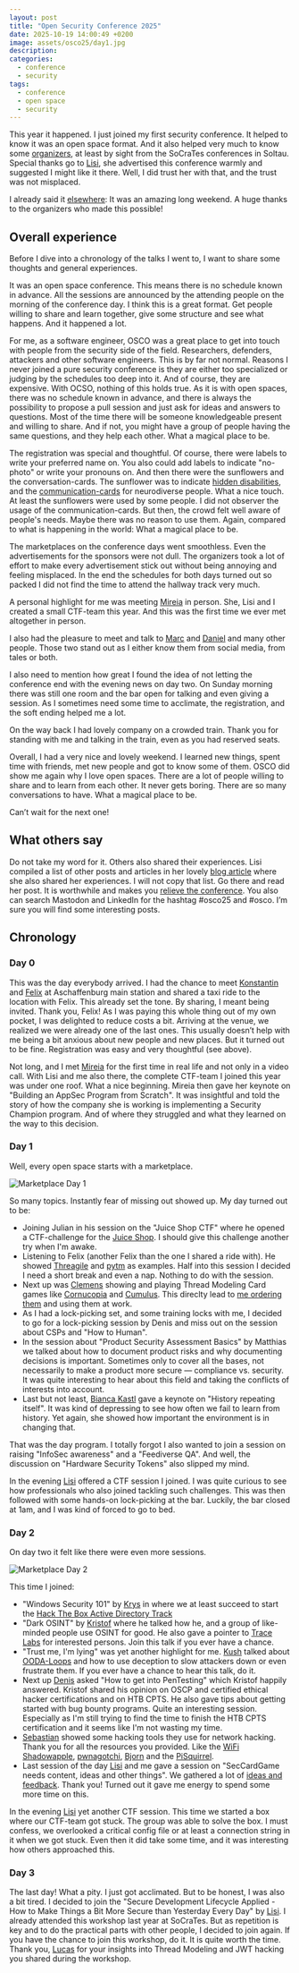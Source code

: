 ```yaml
---
layout: post
title: "Open Security Conference 2025"
date: 2025-10-19 14:00:49 +0200
image: assets/osco25/day1.jpg
description:
categories:
  - conference
  - security
tags:
  - conference
  - open space
  - security
---
```


This year it happened. I just joined my first security conference. It helped to know it was an open space format. 
And it also helped very much to know some [organizers](https://opensecurityconference.org/about/team/), at least by sight from the SoCraTes conferences in Soltau. 
Special thanks go to [Lisi](https://www.linkedin.com/in/lisihocke/), she advertised this conference warmly and suggested I might like it there. Well, I did trust her with that, and the trust was not misplaced.

I already said it [elsewhere](https://mastodon.social/@inw/115323417063052766): It was an amazing long weekend. A huge thanks to the organizers who made this possible!


## Overall experience

Before I dive into a chronology of the talks I went to, I want to share some thoughts and general experiences.

It was an open space conference. 
This means there is no schedule known in advance. 
All the sessions are announced by the attending people on the morning of the conference day.
I think this is a great format.
Get people willing to share and learn together, give some structure and see what happens.
And it happened a lot.

For me, as a software engineer, OSCO was a great place to get into touch with people from the security side of the field. 
Researchers, defenders, attackers and other software engineers.
This is by far not normal.
Reasons I never joined a pure security conference is they are either too specialized or judging by the schedules too deep into it.
And of course, they are expensive.
With OCSO, nothing of this holds true. 
As it is with open spaces, there was no schedule known in advance, and there is always the possibility to propose a pull session and just ask for ideas and answers to questions.
Most of the time there will be someone knowledgeable present and willing to share.
And if not, you might have a group of people having the same questions, and they help each other.
What a magical place to be.

The registration was special and thoughtful.
Of course, there were labels to write your preferred name on.
You also could add labels to indicate "no-photo" or write your pronouns on.
And then there were the sunflowers and the conversation-cards.
The sunflower was to indicate [hidden disabilities](https://hdsunflower.com), and the [communication-cards](https://www.fuchskind.de/?lang=en&nav=download) for neurodiverse people.
What a nice touch.
At least the sunflowers were used by some people.
I did not observer the usage of the communication-cards.
But then, the crowd felt well aware of people's needs.
Maybe there was no reason to use them.
Again, compared to what is happening in the world: What a magical place to be.

The marketplaces on the conference days went smoothless.
Even the advertisements for the sponsors were not dull.
The organizers took a lot of effort to make every advertisement stick out without being annoying and feeling misplaced.
In the end the schedules for both days turned out so packed I did not find the time to attend the hallway track very much.

A personal highlight for me was meeting [Mireia](https://www.linkedin.com/in/mireiacanopujol/) in person. 
She, Lisi and I created a small CTF-team this year.
And this was the first time we ever met altogether in person.

I also had the pleasure to meet and talk to [Marc](https://www.linkedin.com/in/marckalmes/) and [Daniel](https://www.linkedin.com/in/daniel-steinhauer-791242116/) and many other people.
Those two stand out as I either know them from social media, from tales or both.

I also need to mention how great I found the idea of not letting the conference end with the evening news on day two.
On Sunday morning there was still one room and the bar open for talking and even giving a session.
As I sometimes need some time to acclimate, the registration, and the soft ending helped me a lot.

On the way back I had lovely company on a crowded train.
Thank you for standing with me and talking in the train, even as you had reserved seats.

Overall, I had a very nice and lovely weekend. I learned new things, spent time with friends, met new people and got to know some of them. 
OSCO did show me again why I love open spaces.
There are a lot of people willing to share and to learn from each other. 
It never gets boring. 
There are so many conversations to have.
What a magical place to be.

Can’t wait for the next one!

## What others say

Do not take my word for it. 
Others also shared their experiences.
Lisi compiled a list of other posts and articles in her lovely [blog article](https://www.lisihocke.com/2025/10/open-security-conference-2025-marvelous-momentum.html) where she also shared her experiences.
I will not copy that list.
Go there and read her post. 
It is worthwhile and makes you [relieve the conference](https://infosec.exchange/@m1r314/115377613068591700).
You also can search Mastodon and LinkedIn for the hashtag #osco25 and #osco. 
I’m sure you will find some interesting posts.

## Chronology

### Day 0

This was the day everybody arrived. I had the chance to meet [Konstantin](https://weddige.eu/en/) and [Felix](https://www.linkedin.com/in/f30/) at Aschaffenburg main station and shared a taxi ride to the location with Felix.
This already set the tone. By sharing, I meant being invited. Thank you, Felix! As I was paying this whole thing out of my own pocket, I was delighted to reduce costs a bit. 
Arriving at the venue, we realized we were already one of the last ones. This usually doesn’t help with me being a bit anxious about new people and new places. But it turned out to be fine.
Registration was easy and very thoughtful (see above).

Not long, and I met [Mireia](https://www.linkedin.com/in/mireiacanopujol/) for the first time in real life and not only in a video call. With Lisi and me also there, the complete CTF-team I joined this year was under one roof. What a nice beginning.
Mireia then gave her keynote on "Building an AppSec Program from Scratch". It was insightful and told the story of how the company she is working is implementing a Security Champion program. And of where they struggled and what they learned on the way to this decision.


### Day 1

Well, every open space starts with a marketplace.

![Marketplace Day 1](../assets/osco25/day1.jpg)

So many topics. Instantly fear of missing out showed up. My day turned out to be:

* Joining Julian in his session on the "Juice Shop CTF" where he opened a CTF-challenge for the [Juice Shop](https://owasp.org/www-project-juice-shop/). I should give this challenge another try when I'm awake.
* Listening to Felix (another Felix than the one I shared a ride with). He showed [Threagile](https://threagile.io) and [pytm](https://github.com/OWASP/pytm) as examples. Half into this session I decided I need a short break and even a nap. Nothing to do with the session.
* Next up was [Clemens](https://www.linkedin.com/in/clemens-huebner/) showing and playing Thread Modeling Card games like [Cornucopia](https://owasp.org/www-project-cornucopia/) and [Cumulus](https://owasp.org/www-project-cumulus/). This direclty lead to [me ordering them](https://mastodon.social/@inw/115360583659828801) and using them at work.
* As I had a lock-picking set, and some training locks with me, I decided to go for a lock-picking session by Denis and miss out on the session about CSPs and "How to Human".
* In the session about "Product Security Assessment Basics" by Matthias we talked about how to document product risks and why documenting decisions is important. Sometimes only to cover all the bases, not necessarily to make a product more secure — compliance vs. security. It was quite interesting to hear about this field and taking the conflicts of interests into account.
* Last but not least, [Bianca Kastl](https://mastodon.social/@bkastl) gave a keynote on "History repeating itself". It was kind of depressing to see how often we fail to learn from history. Yet again, she showed how important the environment is in changing that. 

That was the day program. I totally forgot I also wanted to join a session on raising "InfoSec awareness" and a "Feediverse QA". And well, the discussion on "Hardware Security Tokens" also slipped my mind.

In the evening [Lisi](https://www.linkedin.com/in/lisihocke/) offered a CTF session I joined. I was quite curious to see how professionals who also joined tackling such challenges. This was then followed with some hands-on lock-picking at the bar. Luckily, the bar closed at 1am, and I was kind of forced to go to bed.

### Day 2

On day two it felt like there were even more sessions.

![Marketplace Day 2](../assets/osco25/day2.jpg)

This time I joined:

* "Windows Security 101" by [Krys](https://hachyderm.io/@krys) in where we at least succeed to start the [Hack The Box Active Directory Track](https://app.hackthebox.com/tracks/Active-Directory-Exploitation)
* "Dark OSINT" by [Kristof](https://www.linkedin.com/in/kristof-van-kriekingen-241939166) where he talked how he, and a group of like-minded people use OSINT for good. He also gave a pointer to [Trace Labs](https://www.tracelabs.org) for interested persons. Join this talk if you ever have a chance.
* "Trust me, I'm lying" was yet another highlight for me. [Kush](https://www.linkedin.com/in/kushaagra/) talked about [OODA-Loops](https://en.wikipedia.org/wiki/OODA_loop) and how to use deception to slow attackers down or even frustrate them. If you ever have a chance to hear this talk, do it.
* Next up [Denis](https://www.linkedin.com/in/denis-zygann/) asked "How to get into PenTesting" which Kristof happily answered. Kristof shared his opinion on OSCP and certified ethical hacker certifications and on HTB CPTS. He also gave tips about getting started with bug bounty programs. Quite an interesting session. Especially as I'm still trying to find the time to finish the HTB CPTS certification and it seems like I'm not wasting my time.
* [Sebastian](https://www.linkedin.com/in/sebastian-strobl-43b75128/) showed some hacking tools they use for network hacking. Thank you for all the resources you provided. Like the [WiFi Shadowapple](https://github.com/SHUR1K-N/WiFi-Shadowapple-Resources), [pwnagotchi](https://github.com/evilsocket/pwnagotchi), [Bjorn](https://github.com/infinition/Bjorn) and the [PiSquirrel](https://github.com/Hann1bl3L3ct3r/PiSquirrel).
* Last session of the day [Lisi](https://www.linkedin.com/in/lisihocke/) and me gave a session on "SecCardGame needs content, ideas and other things". We gathered a lot of [ideas and feedback](https://mastodon.social/@inw/115318472495431352). Thank you! Turned out it gave me energy to spend some more time on this.

In the evening [Lisi](https://www.linkedin.com/in/lisihocke/) yet another CTF session. 
This time we started a box where our CTF-team got stuck. The group was able to solve the box. 
I must confess, we overlooked a critical config file or at least a connection string in it when we got stuck.
Even then it did take some time, and it was interesting how others approached this.


### Day 3

The last day! What a pity. I just got acclimated. But to be honest, I was also a bit tired. 
I decided to join the "Secure Development Lifecycle Applied - How to Make Things a Bit More Secure than Yesterday Every Day" by [Lisi](https://www.linkedin.com/in/lisihocke/).
I already attended this workshop last year at SoCraTes. But as repetition is key and to do the practical parts with other people, I decided to join again. If you have the chance to join this workshop, do it.
It is quite worth the time. Thank you, [Lucas](https://www.linkedin.com/in/lucas-s-3a920229/) for your insights into Thread Modeling and JWT hacking you shared during the workshop.